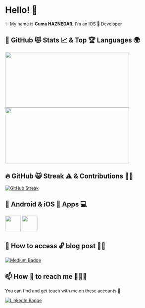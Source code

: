 # Hello! 👋

✨ My name is **Cuma HAZNEDAR**, I'm an IOS 📱 Developer <br>


## 📌 GitHub 😻 Stats 📈 & Top 🏆 Languages 🌍

<p float="center">
  <img  src="https://github-readme-stats.vercel.app/api?username=Ryuk-C&show_icons=true&theme=dark&count_private=true&hide=contribs,issue" width="400" height="180"/> 
  <img  src="https://github-readme-stats.vercel.app/api/top-langs/?username=Ryuk-C&layout=compact&theme=dark" width="400" height="180"/>
</p>

## 🔥 GitHub 😺 Streak ⚠️ & Contributions 💪🏻

[![GitHub Streak](http://github-readme-streak-stats.herokuapp.com?user=Ryuk-C&theme=dark&hide_border=true)](https://git.io/streak-stats)

## 📲 Android & iOS  Apps 💻
<code><a href="https://play.google.com/store/apps/developer?id=Haznedar" target="_blank"><img height="50" src="https://www.vectorlogo.zone/logos/google_play/google_play-tile.svg"></a></code>
<code><a href="https://apps.apple.com/us/developer/https://play.google.com/store/apps/developer?id=Haznedar" target="_blank"><img height="50" src="https://images.idgesg.net/images/article/2019/07/ios13-app-store-hero-100802526-large.jpg"></a></code>


## 📝 How to access 🔓 blog post ✍🏻

[![Medium Badge](https://img.shields.io/badge/CumaHAZNEDAR-Medium-blue?style=for-the-badge&logo=medium)](https://medium.com/@cumahaznedar)


## 📫 How 👀 to reach me 💁🏻‍♂️

You can find and get touch with me on these accounts 🙈

[![LinkedIn Badge](https://img.shields.io/badge/CumaHAZNEDAR-follow%20on%20linkedin-blue?style=for-the-badge&logo=linkedin)](https://www.linkedin.com/in/cumahaznedar/)
